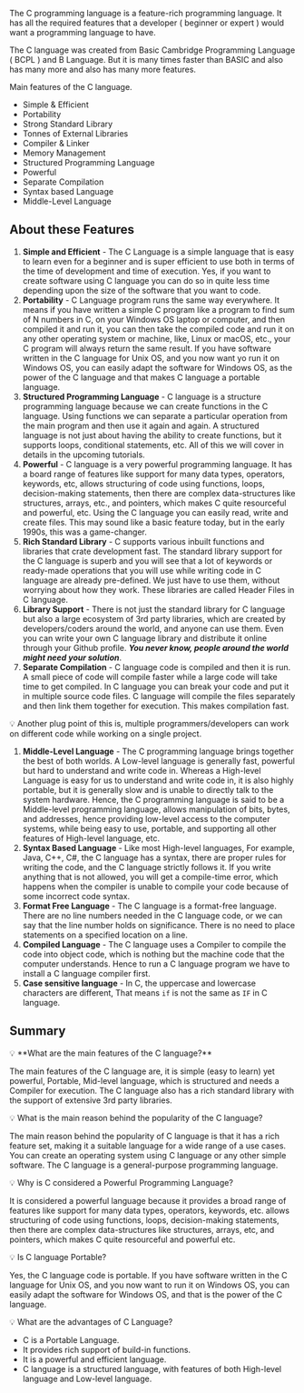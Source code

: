 The C programming language is a feature-rich programming language. It has all the required features that a developer ( beginner or expert ) would want a programming language to have.

The C language was created from Basic Cambridge Programming Language ( BCPL ) and B Language. But it is many times faster than BASIC and also has many more and also has many more features.

Main features of the C language.

-   Simple & Efficient
-   Portability
-   Strong Standard Library
-   Tonnes of External Libraries
-   Compiler & Linker
-   Memory Management
-   Structured Programming Language
-   Powerful
-   Separate Compilation
-   Syntax based Language
-   Middle-Level Language

## About these Features

1.  **Simple and Efficient** - The C Language is a simple language that is easy to learn even for a beginner and is super efficient to use both in terms of the time of development and time of execution. Yes, if you want to create software using C language you can do so in quite less time depending upon the size of the software that you want to code.
2.  **Portability** - C Language program runs the same way everywhere. It means if you have written a simple C program like a program to find sum of N numbers in C, on your Windows OS laptop or computer, and then compiled it and run it, you can then take the compiled code and run it on any other operating system or machine, like, Linux or macOS, etc., your C program will always return the same result. If you have software written in the C language for Unix OS, and you now want yo run it on Windows OS, you can easily adapt the software for Windows OS, as the power of the C language and that makes C language a portable language.
3.  **Structured Programming Language** - C language is a structure programming language because we can create functions in the C language. Using functions we can separate a particular operation from the main program and then use it again and again. A structured language is not just about having the ability to create functions, but it supports loops, conditional statements, etc. All of this we will cover in details in the upcoming tutorials.
4.  **Powerful** - C language is a very powerful programming language. It has a board range of features like support for many data types, operators, keywords, etc, allows structuring of code using functions, loops, decision-making statements, then there are complex data-structures like structures, arrays, etc., and pointers, which makes C quite resourceful and powerful, etc. Using the C language you can easily read, write and create files. This may sound like a basic feature today, but in the early 1990s, this was a game-changer.
5.  **Rich Standard Library** - C supports various inbuilt functions and libraries that crate development fast. The standard library support for the C language is superb and you will see that a lot of keywords or ready-made operations that you will use while writing code in C language are already pre-defined. We just have to use them, without worrying about how they work. These libraries are called Header Files in C language.
6.  **Library Support** - There is not just the standard library for C language but also a large ecosystem of 3rd party libraries, which are created by developers/coders around the world, and anyone can use them. Even you can write your own C language library and distribute it online through your Github profile. _**You never know, people around the world might need your solution**_.
7.  **Separate Compilation** - C language code is compiled and then it is run. A small piece of code will compile faster while a large code will take time to get compiled. In C language you can break your code and put it in multiple source code files. C language will compile the files separately and then link them together for execution. This makes compilation fast.

<aside> 💡 Another plug point of this is, multiple programmers/developers can work on different code while working on a single project.

</aside>

1.  **Middle-Level Language** - The C programming language brings together the best of both worlds. A Low-level language is generally fast, powerful but hard to understand and write code in. Whereas a High-level Language is easy for us to understand and write code in, it is also highly portable, but it is generally slow and is unable to directly talk to the system hardware. Hence, the C programming language is said to be a Middle-level programming language, allows manipulation of bits, bytes, and addresses, hence providing low-level access to the computer systems, while being easy to use, portable, and supporting all other features of High-level language, etc.
2.  **Syntax Based Language** - Like most High-level languages, For example, Java, C++, C#, the C language has a syntax, there are proper rules for writing the code, and the C language strictly follows it. If you write anything that is not allowed, you will get a compile-time error, which happens when the compiler is unable to compile your code because of some incorrect code syntax.
3.  **Format Free Language** - The C language is a format-free language. There are no line numbers needed in the C language code, or we can say that the line number holds on significance. There is no need to place statements on a specified location on a line.
4.  **Compiled Language** - The C language uses a Compiler to compile the code into object code, which is nothing but the machine code that the computer understands. Hence to run a C language program we have to install a C language compiler first.
5.  **Case sensitive language** - In C, the uppercase and lowercase characters are different, That means `if` is not the same as `IF` in C language.

## Summary

<aside> 💡 **What are the main features of the C language?**

</aside>

The main features of the C language are, it is simple (easy to learn) yet powerful, Portable, Mid-level language, which is structured and needs a Compiler for execution. The C language also has a rich standard library with the support of extensive 3rd party libraries.

<aside> 💡 What is the main reason behind the popularity of the C language?

</aside>

The main reason behind the popularity of C language is that it has a rich feature set, making it a suitable language for a wide range of a use cases. You can create an operating system using C language or any other simple software. The C language is a general-purpose programming language.

<aside> 💡 Why is C considered a Powerful Programming Language?

</aside>

It is considered a powerful language because it provides a broad range of features like support for many data types, operators, keywords, etc. allows structuring of code using functions, loops, decision-making statements, then there are complex data-structures like structures, arrays, etc, and pointers, which makes C quite resourceful and powerful etc.

<aside> 💡 Is C language Portable?

</aside>

Yes, the C language code is portable. If you have software written in the C language for Unix OS, and you now want to run it on Windows OS, you can easily adapt the software for Windows OS, and that is the power of the C language.

<aside> 💡 What are the advantages of C Language?

</aside>

-   C is a Portable Language.
-   It provides rich support of build-in functions.
-   It is a powerful and efficient language.
-   C language is a structured language, with features of both High-level language and Low-level language.